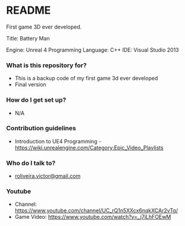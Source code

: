 # README #

First game 3D ever developed.

Title: Battery Man

Engine: Unreal 4
Programming Language: C++
IDE: Visual Studio 2013

### What is this repository for? ###

* This is a backup code of my first game 3d ever developed
* Final version

### How do I get set up? ###

* N/A

### Contribution guidelines ###

* Introduction to UE4 Programming - https://wiki.unrealengine.com/Category:Epic_Video_Playlists

### Who do I talk to? ###

* roliveira.victor@gmail.com


### Youtube ###

* Channel: https://www.youtube.com/channel/UC_rQ1n5XXcx6nqkXCAr2vTg/
* Game Video: https://www.youtube.com/watch?v=_j7iLhFOEwM